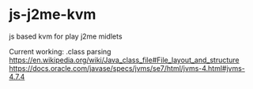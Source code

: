 # js-j2me-kvm
js based kvm for play j2me midlets

Current working: .class parsing
https://en.wikipedia.org/wiki/Java_class_file#File_layout_and_structure
https://docs.oracle.com/javase/specs/jvms/se7/html/jvms-4.html#jvms-4.7.4